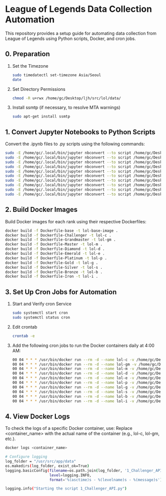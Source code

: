# League of Legends Data Collection Automation

This repository provides a setup guide for automating data collection from League of Legends using Python scripts, Docker, and cron jobs.

## 0. Preparation

1. Set the Timezone
   ```bash
   sudo timedatectl set-timezone Asia/Seoul
   date
   ```
2. Set Directory Permissions
   ```bash
   chmod -R u+rwx /home/gc/Desktop/ljh/src/lol/data/
   ```
3. Install ssmtp (if necessary, to resolve MTA warnings)
   ```bash
   sudo apt-get install ssmtp
   ```
## 1. Convert Jupyter Notebooks to Python Scripts
Convert the .ipynb files to .py scripts using the following commands:
   ```bash
   sudo -E /home/gc/.local/bin/jupyter nbconvert --to script /home/gc/Desktop/ljh/src/lol/0_Challenger_API.ipynb
   sudo -E /home/gc/.local/bin/jupyter nbconvert --to script /home/gc/Desktop/ljh/src/lol/0_Grandmaster_API.ipynb
   sudo -E /home/gc/.local/bin/jupyter nbconvert --to script /home/gc/Desktop/ljh/src/lol/0_Master_API.ipynb
   sudo -E /home/gc/.local/bin/jupyter nbconvert --to script /home/gc/Desktop/ljh/src/lol/0_Diamond_API.ipynb
   sudo -E /home/gc/.local/bin/jupyter nbconvert --to script /home/gc/Desktop/ljh/src/lol/0_Emerald_API.ipynb
   sudo -E /home/gc/.local/bin/jupyter nbconvert --to script /home/gc/Desktop/ljh/src/lol/0_Platinum_API.ipynb
   sudo -E /home/gc/.local/bin/jupyter nbconvert --to script /home/gc/Desktop/ljh/src/lol/0_Gold_API.ipynb
   sudo -E /home/gc/.local/bin/jupyter nbconvert --to script /home/gc/Desktop/ljh/src/lol/0_Silver_API.ipynb
   sudo -E /home/gc/.local/bin/jupyter nbconvert --to script /home/gc/Desktop/ljh/src/lol/0_Bronze_API.ipynb
   sudo -E /home/gc/.local/bin/jupyter nbconvert --to script /home/gc/Desktop/ljh/src/lol/0_Iron_API.ipynb
   ```
## 2. Build Docker Images
Build Docker images for each rank using their respective Dockerfiles:
   ```bash
   docker build -f Dockerfile-base -t lol-base-image .
   docker build -f Dockerfile-Challenger -t lol-c .
   docker build -f Dockerfile-Grandmaster -t lol-gm .
   docker build -f Dockerfile-Master -t lol-m .
   docker build -f Dockerfile-Diamond -t lol-d .
   docker build -f Dockerfile-Emerald -t lol-e .
   docker build -f Dockerfile-Platinum -t lol-p .
   docker build -f Dockerfile-Gold -t lol-g .
   docker build -f Dockerfile-Silver -t lol-s .
   docker build -f Dockerfile-Bronze -t lol-b .
   docker build -f Dockerfile-Iron -t lol-i .
   ```
## 3. Set Up Cron Jobs for Automation
1. Start and Verify cron Service
   ```bash
   sudo systemctl start cron
   sudo systemctl status cron
   ```
2. Edit crontab
   ```bash
   crontab -e
   ```
3. Add the following cron jobs to run the Docker containers daily at 4:00 AM:
   ```bash
   00 04 * * * /usr/bin/docker run --rm -d --name lol-c -v /home/gc/Desktop/ljh/src/lol:/usr/src/app lol-c
   00 04 * * * /usr/bin/docker run --rm -d --name lol-gm -v /home/gc/Desktop/ljh/src/lol:/usr/src/app lol-gm
   00 04 * * * /usr/bin/docker run --rm -d --name lol-m -v /home/gc/Desktop/ljh/src/lol:/usr/src/app lol-m
   00 04 * * * /usr/bin/docker run --rm -d --name lol-d -v /home/gc/Desktop/ljh/src/lol:/usr/src/app lol-d
   00 04 * * * /usr/bin/docker run --rm -d --name lol-e -v /home/gc/Desktop/ljh/src/lol:/usr/src/app lol-e
   00 04 * * * /usr/bin/docker run --rm -d --name lol-p -v /home/gc/Desktop/ljh/src/lol:/usr/src/app lol-p
   00 04 * * * /usr/bin/docker run --rm -d --name lol-g -v /home/gc/Desktop/ljh/src/lol:/usr/src/app lol-g
   00 04 * * * /usr/bin/docker run --rm -d --name lol-s -v /home/gc/Desktop/ljh/src/lol:/usr/src/app lol-s
   00 04 * * * /usr/bin/docker run --rm -d --name lol-b -v /home/gc/Desktop/ljh/src/lol:/usr/src/app lol-b
   00 04 * * * /usr/bin/docker run --rm -d --name lol-i -v /home/gc/Desktop/ljh/src/lol:/usr/src/app lol-i
   ```
## 4. View Docker Logs
To check the logs of a specific Docker container, use:
Replace <container_name> with the actual name of the container (e.g., lol-c, lol-gm, etc.).
   ```bash
   docker logs <container_name>
   ```

   ```bash
   # Configure logging
   log_folder = "/usr/src/app/data"
   os.makedirs(log_folder, exist_ok=True)
   logging.basicConfig(filename=os.path.join(log_folder, '1_Challenger_API.log'), 
                       level=logging.INFO, 
                       format='%(asctime)s - %(levelname)s - %(message)s')
   
   logging.info("Starting the script 1_Challenger_API.py")
   ```
